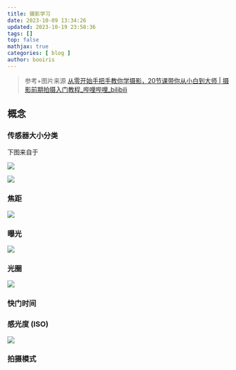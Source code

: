 ```yaml
---
title: 摄影学习 
date: 2023-10-09 13:34:26 
updated: 2023-10-19 23:58:36
tags: [] 
top: false
mathjax: true
categories: [ blog ]
author: booiris
---
```


> 参考+图片来源 [从零开始手把手教你学摄影，20节课带你从小白到大师 | 摄影前期拍摄入门教程\_哔哩哔哩\_bilibili](https://www.bilibili.com/video/BV1pv411H78e)

## 概念

### 传感器大小分类

下图来自于

![](https://cdn.jsdelivr.net/gh/booiris-cdn/img/camera1.png)

![](https://cdn.jsdelivr.net/gh/booiris-cdn/img/camara2.png)

### 焦距

![](https://cdn.jsdelivr.net/gh/booiris-cdn/img/camera3.png)

### 曝光

![](https://cdn.jsdelivr.net/gh/booiris-cdn/img/camera4.png)

### 光圈

![](https://cdn.jsdelivr.net/gh/booiris-cdn/img/camera5.png)

### 快门时间

### 感光度 (ISO)

![](https://cdn.jsdelivr.net/gh/booiris-cdn/img/camera6.png)

### 拍摄模式
